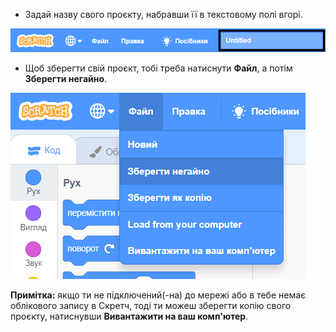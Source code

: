 + Задай назву свого проєкту, набравши її в текстовому полі вгорі.

![текстове поле назви проєкту у Скретч](images/name-annotated.png)

+ Щоб зберегти свій проєкт, тобі треба натиснути **Файл**, а потім **Зберегти негайно**.

![знімок екрана](images/save.png)

**Примітка:** якщо ти не підключений(-на) до мережі або в тебе немає облікового запису в Скретч, тоді ти можеш зберегти копію свого проєкту, натиснувши **Вивантажити на ваш комп'ютер**.